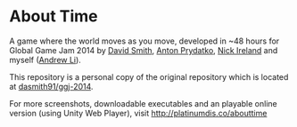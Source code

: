 About Time
========

A game where the world moves as you move, developed in ~48 hours for Global Game Jam 2014 by [David Smith](https://github.com/dasmith91), [Anton Prydatko](https://github.com/Guy-kun), [Nick Ireland](https://github.com/HubND) and myself ([Andrew Li](https://github.com/southrop)).

This repository is a personal copy of the original repository which is located at [dasmith91/ggj-2014](https://github.com/dasmith91/ggj-2014).

For more screenshots, downloadable executables and an playable online version (using Unity Web Player), visit http://platinumdis.co/abouttime
